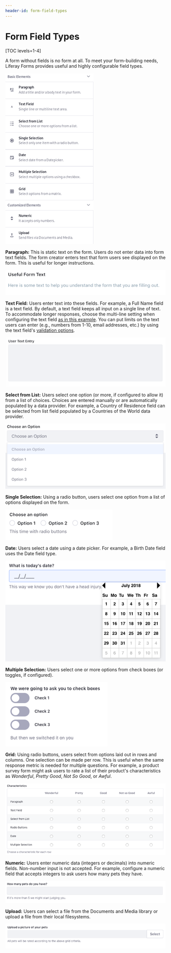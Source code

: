 ```yaml
---
header-id: form-field-types
---
```


# Form Field Types

[TOC levels=1-4]

A form without fields is no form at all. To meet your form-building needs,
Liferay Forms provides useful and highly configurable field types. 

![Figure 1: There are many useful out-of-the-box form field types.](../../images/forms-field-types.png)

**Paragraph:** This is static text on the form. Users do not enter data into 
form text fields. The form creator enters text that form users see displayed on 
the form. This is useful for longer instructions. 

![Figure 2: Use Paragraph fields to enter longer instructions on Form Pages.](../../images/forms-paragraph.png)

**Text Field:** Users enter text into these fields. For example, a Full Name 
field is a text field. By default, a text field keeps all input on a single line 
of text. To accommodate longer responses, choose the multi-line setting when 
configuring the text field 
[as in this example](/docs/7-2/user/-/knowledge_base/u/creating-and-managing-forms#building-a-form). 
You can put limits on the text users can enter (e.g., numbers from 1-10, email 
addresses, etc.) by using the text field's 
[validation options](/docs/7-2/user/-/knowledge_base/u/validating-text-and-numeric-fields). 

![Figure 3: Text fields can be single line or multi-line.](../../images/forms-multiline.png)

**Select from List:** Users select one option (or more, if configured to allow 
it) from a list of choices. Choices are entered manually or are automatically 
populated by a data provider. For example, a Country of Residence field can be 
selected from list field populated by a Countries of the World data provider. 

![Figure 4: Use a select from list field to let Users choose predefined options.](../../images/forms-select-list.png)

**Single Selection:** Using a radio button, users select one option from a list 
of options displayed on the form. 

![Figure 5: Single selection fields allow only one selection.](../../images/forms-single-selection.png)

**Date:** Users select a date using a date picker. For example, a Birth Date 
field uses the Date field type.

![Figure 6: Date fields show a date picker so Users enter a valid date.](../../images/forms-date.png)

**Multiple Selection:** Users select one or more options from check boxes (or 
toggles, if configured).

![Figure 7: A multiple selection field can use a toggle.](../../images/forms-switcher.png)

**Grid:** Using radio buttons, users select from options laid out in rows and 
columns. One selection can be made per row. This is useful when the same 
response metric is needed for multiple questions. For example, a product survey 
form might ask users to rate a list of their product's characteristics as 
*Wonderful*, *Pretty Good*, *Not So Good*, or *Awful*. 

![Figure 8: Grid fields use the same options (columns) for multiple categories (rows).](../../images/forms-grid.png)

**Numeric:** Users enter numeric data (integers or decimals) into numeric 
fields. Non-number input is not accepted. For example, configure a numeric field 
that accepts integers to ask users how many pets they have. 

![Figure 9: Numeric fields accept only numeric input.](../../images/forms-numeric.png)

**Upload:** Users can select a file from the Documents and Media library or 
upload a file from their local filesystems. 

![Figure 10: Upload fields let Users attach files to the form.](../../images/forms-upload.png)
